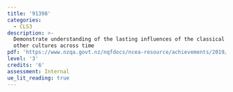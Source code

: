 ```yaml
---
title: '91398'
categories:
  - CLS3
description: >-
  Demonstrate understanding of the lasting influences of the classical world on
  other cultures across time
pdf: 'https://www.nzqa.govt.nz/nqfdocs/ncea-resource/achievements/2019/as91398.pdf'
level: '3'
credits: '6'
assessment: Internal
ue_lit_reading: true
---
```


